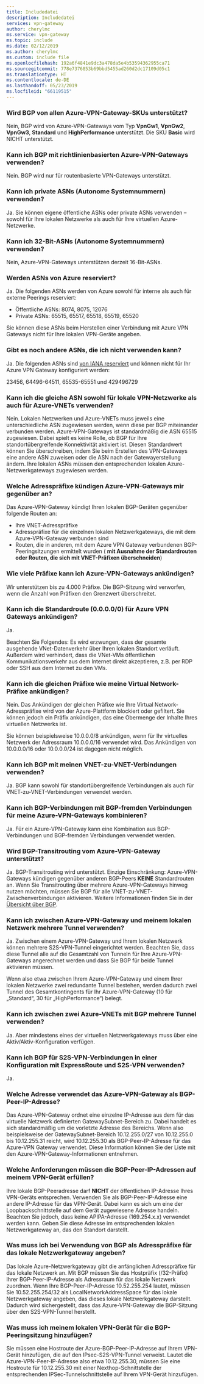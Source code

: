 ```yaml
---
title: Includedatei
description: Includedatei
services: vpn-gateway
author: cherylmc
ms.service: vpn-gateway
ms.topic: include
ms.date: 02/12/2019
ms.author: cherylmc
ms.custom: include file
ms.openlocfilehash: 192a6f4841e9dc3a478da5e4b53594362955ca71
ms.sourcegitcommit: 778e7376853b69bbd5455ad260d2dc17109d05c1
ms.translationtype: HT
ms.contentlocale: de-DE
ms.lasthandoff: 05/23/2019
ms.locfileid: "66119515"
---
```

### <a name="is-bgp-supported-on-all-azure-vpn-gateway-skus"></a>Wird BGP von allen Azure-VPN-Gateway-SKUs unterstützt?
Nein, BGP wird von Azure-VPN-Gateways vom Typ **VpnGw1**, **VpnGw2**, **VpnGw3**, **Standard** und **HighPerformance** unterstützt. Die SKU **Basic** wird NICHT unterstützt.

### <a name="can-i-use-bgp-with-azure-policy-based-vpn-gateways"></a>Kann ich BGP mit richtlinienbasierten Azure-VPN-Gateways verwenden?
Nein. BGP wird nur für routenbasierte VPN-Gateways unterstützt.

### <a name="can-i-use-private-asns-autonomous-system-numbers"></a>Kann ich private ASNs (Autonome Systemnummern) verwenden?
Ja. Sie können eigene öffentliche ASNs oder private ASNs verwenden – sowohl für Ihre lokalen Netzwerke als auch für Ihre virtuellen Azure-Netzwerke.

### <a name="can-i-use-32-bit-asns-autonomous-system-numbers"></a>Kann ich 32-Bit-ASNs (Autonome Systemnummern) verwenden?
Nein, Azure-VPN-Gateways unterstützen derzeit 16-Bit-ASNs.

### <a name="are-there-asns-reserved-by-azure"></a>Werden ASNs von Azure reserviert?
Ja. Die folgenden ASNs werden von Azure sowohl für interne als auch für externe Peerings reserviert:

* Öffentliche ASNs: 8074, 8075, 12076
* Private ASNs: 65515, 65517, 65518, 65519, 65520

Sie können diese ASNs beim Herstellen einer Verbindung mit Azure VPN Gateways nicht für Ihre lokalen VPN-Geräte angeben.

### <a name="are-there-any-other-asns-that-i-cant-use"></a>Gibt es noch andere ASNs, die ich nicht verwenden kann?
Ja. Die folgenden ASNs sind [von IANA reserviert](http://www.iana.org/assignments/iana-as-numbers-special-registry/iana-as-numbers-special-registry.xhtml) und können nicht für Ihr Azure VPN Gateway konfiguriert werden:

23456, 64496-64511, 65535-65551 und 429496729

### <a name="can-i-use-the-same-asn-for-both-on-premises-vpn-networks-and-azure-vnets"></a>Kann ich die gleiche ASN sowohl für lokale VPN-Netzwerke als auch für Azure-VNETs verwenden?
Nein. Lokalen Netzwerken und Azure-VNETs muss jeweils eine unterschiedliche ASN zugewiesen werden, wenn diese per BGP miteinander verbunden werden. Azure-VPN-Gateways ist standardmäßig die ASN 65515 zugewiesen. Dabei spielt es keine Rolle, ob BGP für Ihre standortübergreifende Konnektivität aktiviert ist. Diesen Standardwert können Sie überschreiben, indem Sie beim Erstellen des VPN-Gateways eine andere ASN zuweisen oder die ASN nach der Gatewayerstellung ändern. Ihre lokalen ASNs müssen den entsprechenden lokalen Azure-Netzwerkgateways zugewiesen werden.

### <a name="what-address-prefixes-will-azure-vpn-gateways-advertise-to-me"></a>Welche Adresspräfixe kündigen Azure-VPN-Gateways mir gegenüber an?
Das Azure-VPN-Gateway kündigt Ihren lokalen BGP-Geräten gegenüber folgende Routen an:

* Ihre VNET-Adresspräfixe
* Adresspräfixe für die einzelnen lokalen Netzwerkgateways, die mit dem Azure-VPN-Gateway verbunden sind
* Routen, die in anderen, mit dem Azure VPN Gateway verbundenen BGP-Peeringsitzungen ermittelt wurden ( **mit Ausnahme der Standardrouten oder Routen, die sich mit VNET-Präfixen überschneiden**)

### <a name="how-many-prefixes-can-i-advertise-to-azure-vpn-gateway"></a>Wie viele Präfixe kann ich Azure-VPN-Gateways ankündigen?
Wir unterstützen bis zu 4.000 Präfixe. Die BGP-Sitzung wird verworfen, wenn die Anzahl von Präfixen den Grenzwert überschreitet.

### <a name="can-i-advertise-default-route-00000-to-azure-vpn-gateways"></a>Kann ich die Standardroute (0.0.0.0/0) für Azure VPN Gateways ankündigen?
Ja.

Beachten Sie Folgendes: Es wird erzwungen, dass der gesamte ausgehende VNet-Datenverkehr über Ihren lokalen Standort verläuft. Außerdem wird verhindert, dass die VNet-VMs öffentlichen Kommunikationsverkehr aus dem Internet direkt akzeptieren, z.B. per RDP oder SSH aus dem Internet zu den VMs.

### <a name="can-i-advertise-the-exact-prefixes-as-my-virtual-network-prefixes"></a>Kann ich die gleichen Präfixe wie meine Virtual Network-Präfixe ankündigen?

Nein. Das Ankündigen der gleichen Präfixe wie Ihre Virtual Network-Adresspräfixe wird von der Azure-Plattform blockiert oder gefiltert. Sie können jedoch ein Präfix ankündigen, das eine Obermenge der Inhalte Ihres virtuellen Netzwerks ist. 

Sie können beispielsweise 10.0.0.0/8 ankündigen, wenn für Ihr virtuelles Netzwerk der Adressraum 10.0.0.0/16 verwendet wird. Das Ankündigen von 10.0.0.0/16 oder 10.0.0.0/24 ist dagegen nicht möglich.

### <a name="can-i-use-bgp-with-my-vnet-to-vnet-connections"></a>Kann ich BGP mit meinen VNET-zu-VNET-Verbindungen verwenden?
Ja. BGP kann sowohl für standortübergreifende Verbindungen als auch für VNET-zu-VNET-Verbindungen verwendet werden.

### <a name="can-i-mix-bgp-with-non-bgp-connections-for-my-azure-vpn-gateways"></a>Kann ich BGP-Verbindungen mit BGP-fremden Verbindungen für meine Azure-VPN-Gateways kombinieren?
Ja. Für ein Azure-VPN-Gateway kann eine Kombination aus BGP-Verbindungen und BGP-fremden Verbindungen verwendet werden.

### <a name="does-azure-vpn-gateway-support-bgp-transit-routing"></a>Wird BGP-Transitrouting vom Azure-VPN-Gateway unterstützt?
Ja. BGP-Transitrouting wird unterstützt. Einzige Einschränkung: Azure-VPN-Gateways kündigen gegenüber anderen BGP-Peers **KEINE** Standardrouten an. Wenn Sie Transitrouting über mehrere Azure-VPN-Gateways hinweg nutzen möchten, müssen Sie BGP für alle VNET-zu-VNET-Zwischenverbindungen aktivieren. Weitere Informationen finden Sie in der [Übersicht über BGP](../articles/vpn-gateway/vpn-gateway-bgp-overview.md).

### <a name="can-i-have-more-than-one-tunnel-between-azure-vpn-gateway-and-my-on-premises-network"></a>Kann ich zwischen Azure-VPN-Gateway und meinem lokalen Netzwerk mehrere Tunnel verwenden?
Ja. Zwischen einem Azure-VPN-Gateway und Ihrem lokalen Netzwerk können mehrere S2S-VPN-Tunnel eingerichtet werden. Beachten Sie, dass diese Tunnel alle auf die Gesamtzahl von Tunneln für Ihre Azure-VPN-Gateways angerechnet werden und dass Sie BGP für beide Tunnel aktivieren müssen.

Wenn also etwa zwischen Ihrem Azure-VPN-Gateway und einem Ihrer lokalen Netzwerke zwei redundante Tunnel bestehen, werden dadurch zwei Tunnel des Gesamtkontingents für Ihr Azure-VPN-Gateway (10 für „Standard“, 30 für „HighPerformance“) belegt.

### <a name="can-i-have-multiple-tunnels-between-two-azure-vnets-with-bgp"></a>Kann ich zwischen zwei Azure-VNETs mit BGP mehrere Tunnel verwenden?
Ja. Aber mindestens eines der virtuellen Netzwerkgateways muss über eine Aktiv/Aktiv-Konfiguration verfügen.

### <a name="can-i-use-bgp-for-s2s-vpn-in-an-expressroutes2s-vpn-co-existence-configuration"></a>Kann ich BGP für S2S-VPN-Verbindungen in einer Konfiguration mit ExpressRoute und S2S-VPN verwenden?
Ja. 

### <a name="what-address-does-azure-vpn-gateway-use-for-bgp-peer-ip"></a>Welche Adresse verwendet das Azure-VPN-Gateway als BGP-Peer-IP-Adresse?
Das Azure-VPN-Gateway ordnet eine einzelne IP-Adresse aus dem für das virtuelle Netzwerk definierten GatewaySubnet-Bereich zu. Dabei handelt es sich standardmäßig um die vorletzte Adresse des Bereichs. Wenn also beispielsweise der GatewaySubnet-Bereich 10.12.255.0/27 von 10.12.255.0 bis 10.12.255.31 reicht, wird 10.12.255.30 als BGP-Peer-IP-Adresse für das Azure-VPN Gateway verwendet. Diese Information können Sie der Liste mit den Azure-VPN-Gateway-Informationen entnehmen.

### <a name="what-are-the-requirements-for-the-bgp-peer-ip-addresses-on-my-vpn-device"></a>Welche Anforderungen müssen die BGP-Peer-IP-Adressen auf meinem VPN-Gerät erfüllen?
Ihre lokale BGP-Peeradresse darf **NICHT** der öffentlichen IP-Adresse Ihres VPN-Geräts entsprechen. Verwenden Sie als BGP-Peer-IP-Adresse eine andere IP-Adresse für das VPN-Gerät. Dabei kann es sich um eine der Loopbackschnittstelle auf dem Gerät zugewiesene Adresse handeln. Beachten Sie jedoch, dass keine APIPA-Adresse (169.254.x.x) verwendet werden kann. Geben Sie diese Adresse im entsprechenden lokalen Netzwerkgateway an, das den Standort darstellt.

### <a name="what-should-i-specify-as-my-address-prefixes-for-the-local-network-gateway-when-i-use-bgp"></a>Was muss ich bei Verwendung von BGP als Adresspräfixe für das lokale Netzwerkgateway angeben?
Das lokale Azure-Netzwerkgateway gibt die anfänglichen Adresspräfixe für das lokale Netzwerk an. Mit BGP müssen Sie das Hostpräfix (/32-Präfix) Ihrer BGP-Peer-IP-Adresse als Adressraum für das lokale Netzwerk zuordnen. Wenn Ihre BGP-Peer-IP-Adresse 10.52.255.254 lautet, müssen Sie 10.52.255.254/32 als LocalNetworkAddressSpace für das lokale Netzwerkgateway angeben, das dieses lokale Netzwerkgateway darstellt. Dadurch wird sichergestellt, dass das Azure-VPN-Gateway die BGP-Sitzung über den S2S-VPN-Tunnel herstellt.

### <a name="what-should-i-add-to-my-on-premises-vpn-device-for-the-bgp-peering-session"></a>Was muss ich meinem lokalen VPN-Gerät für die BGP-Peeringsitzung hinzufügen?
Sie müssen eine Hostroute der Azure-BGP-Peer-IP-Adresse auf Ihrem VPN-Gerät hinzufügen, die auf den IPsec-S2S-VPN-Tunnel verweist. Lautet die Azure-VPN-Peer-IP-Adresse also etwa 10.12.255.30, müssen Sie eine Hostroute für 10.12.255.30 mit einer Nexthop-Schnittstelle der entsprechenden IPSec-Tunnelschnittstelle auf Ihrem VPN-Gerät hinzufügen.
